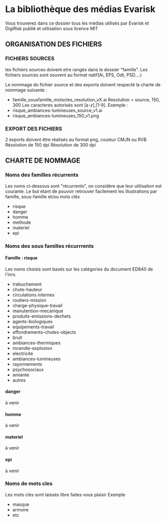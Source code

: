 # La bibliothèque des médias Evarisk
Vous trouverez dans ce dossier tous les médias utilisés par Evarisk et DigiRisk publié et utilisation sous licence MIT

##  ORGANISATION DES FICHIERS

### FICHIERS SOURCES

les fichiers sources doivent etre rangés dans le dossier "famille". Les fichiers sources sont souvent au format natif(Ai, EPS, Odt, PSD....)

Le nommage du fichier source et des exports doivent respecté la charte de nommage suivante :
* famille_sousfamille_motscles_resolution_vX.ai
Resolution = source, 150, 300
Les caracteres autorisés sont [a-z],[1-9].
Exemple :
* risque_ambiances-lumineuses_source_v1.ai
* risque_ambiances-lumineuses_150_v1.png

### EXPORT DES FICHIERS 
2 exports doivent être réalisés au format png, couleur CMJN ou RVB
Résolution de 150 dpi
Résolution de 300 dpi

## CHARTE DE NOMMAGE 
### Noms des familles récurrents
Les noms ci-dessous sont "récurrents", on considère que leur utilisation est courante. Le but étant de pouvoir retrouver facilement les illustrations par famille, sous-famille et/ou mots clés

* risque
* danger
* homme
* methode
* materiel
* epi

### Noms des sous familles récurrrents

#### Famille : risque

Les noms choisis sont basés sur les catégories du document ED840 de l'inrs.

* trebuchement
* chute-hauteur
* circulations internes
* routiers-mission
* charge-physique-travail
* manutention-mecanique
* produits-emissions-dechets
* agents-biologiques
* equipements-travail
* effondrements-chutes-objects
* bruit
* ambiances-thermiques
* incendie-explosion
* electricite
* ambiances-lumineuses
* rayonnements
* psychosociaux
* amiante
* autres

#### danger
à venir
#### homme
à venir
#### materiel
à venir
#### epi
à venir

### Noms de mots cles

Les mots clés sont laissés libre faites vous plaisir
Exemple
* masque
* armoire
* etc
